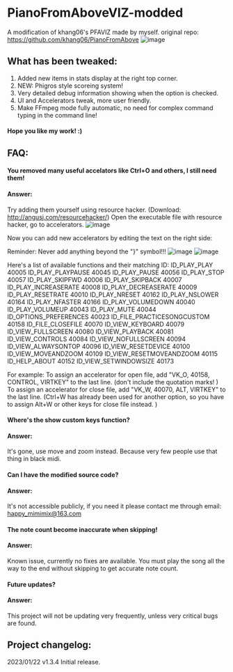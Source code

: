 # PianoFromAboveVIZ-modded
A modification of khang06's PFAVIZ made by myself. 
original repo: https://github.com/khang06/PianoFromAbove
![image](https://user-images.githubusercontent.com/107282563/213914541-30ec9f4c-08b9-41a8-811d-0616b43f2870.png)

## What has been tweaked: 
1. Added new items in stats display at the right top corner. 
2. NEW: Phigros style scoreing system! 
3. Very detailed debug information showing when the option is checked. 
4. UI and Accelerators tweak, more user friendly. 
5. Make FFmpeg mode fully automatic, no need for complex command typing in the command line! 

#### Hope you like my work! :)

## FAQ:
#### You removed many useful accelators like Ctrl+O and others, I still need them! 

#### Answer: 
Try adding them yourself using resource hacker. (Download: http://angusj.com/resourcehacker/)
Open the executable file with resource hacker, go to accelerators.
![image](https://user-images.githubusercontent.com/107282563/213915043-c289d4a2-915b-4363-8f8c-0a195f529678.png)

Now you can add new accelerators by editing the text on the right side: 


Reminder: Never add anything beyond the "}" symbol!!! 
![image](https://user-images.githubusercontent.com/107282563/213915285-dbd26295-cd8f-47c1-aa3e-5c19e6694a6e.png)
![image](https://user-images.githubusercontent.com/107282563/213915363-5758d22f-6038-4bb9-98b7-98b6ac0823cb.png)


Here's a list of available functions and their matching ID: 
ID_PLAY_PLAY                    40005
ID_PLAY_PLAYPAUSE               40045
ID_PLAY_PAUSE                   40056
ID_PLAY_STOP                    40057
ID_PLAY_SKIPFWD                 40006
ID_PLAY_SKIPBACK                40007
ID_PLAY_INCREASERATE            40008
ID_PLAY_DECREASERATE            40009
ID_PLAY_RESETRATE               40010
ID_PLAY_NRESET                  40162
ID_PLAY_NSLOWER                 40164
ID_PLAY_NFASTER                 40166
ID_PLAY_VOLUMEDOWN              40040
ID_PLAY_VOLUMEUP                40043
ID_PLAY_MUTE                    40044
ID_OPTIONS_PREFERENCES          40023
ID_FILE_PRACTICESONGCUSTOM      40158
ID_FILE_CLOSEFILE               40070
ID_VIEW_KEYBOARD                40079
ID_VIEW_FULLSCREEN              40080
ID_VIEW_PLAYBACK                40081
ID_VIEW_CONTROLS                40084
ID_VIEW_NOFULLSCREEN            40094
ID_VIEW_ALWAYSONTOP             40096
ID_VIEW_RESETDEVICE             40100
ID_VIEW_MOVEANDZOOM             40109
ID_VIEW_RESETMOVEANDZOOM        40115
ID_HELP_ABOUT                   40152
ID_VIEW_SETWINDOWSIZE           40173

For example: 
To assign an accelerator for open file, add "VK_O, 40158, CONTROL, VIRTKEY" to the last line. (don't include the quotation marks! )
To assign an accelerator for close file, add "VK_W, 40070, ALT, VIRTKEY" to the last line. 
(Ctrl+W has already been used for another option, so you have to assign Alt+W or other keys for close file instead. )

#### Where's the show custom keys function? 
#### Answer: 
It's gone, use move and zoom instead. 
Because very few people use that thing in black midi. 

#### Can I have the modified source code? 
#### Answer: 
It's not accessible publicly, if you need it please contact me through email: happy_mimimix@163.com

#### The note count become inaccurate when skipping! 
#### Answer: 
Known issue, currently no fixes are available. 
You must play the song all the way to the end without skipping to get accurate note count. 

#### Future updates? 
#### Answer:
This project will not be updating very frequently, unless very critical bugs are found. 


## Project changelog: 
2023/01/22 v1.3.4 Initial release. 
